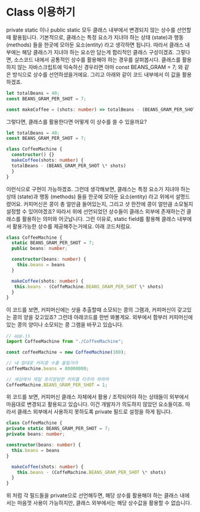 # Class 이용하기

private static 이나 public static 모두 클래스 내부에서 변경되지 않는 상수를 선언할 때 활용됩니다.
기본적으로, 클래스는 특정 요소가 지녀야 하는 상태 (state)과 행동 (methods) 들을 한곳에 모아둔 요소(entity) 라고 생각하면 됩니다. 따라서 클래스 내부에는 해당 클래스가 지녀야 하는 요소만 담는게 합리적인 클래스 구성이겠죠.
그렇다면, 소스코드 내에서 공통적인 상수를 활용해야 하는 경우를 살펴봅시다.
클래스를 활용하지 않는 자바스크립트에 익숙하신 경우라면 아마 const BEANS_GRAM = 7; 와 같은 방식으로 상수를 선언하셨을거에요. 그리고 아래와 같이 코드 내부에서 이 값을 활용하겠죠.

```ts
let totalBeans = 40;
const BEANS_GRAM_PER_SHOT = 7;

const makeCoffee = (shots: number) => totalBeans - (BEANS_GRAM_PER_SHOT \* shots)
```

그렇다면, 클래스를 활용한다면 어떻게 이 상수를 쓸 수 있을까요?

```ts
let totalBeans = 40;
const BEANS_GRAM_PER_SHOT = 7;

class CoffeeMachine {
  constructor() {}
  makeCoffee(shots: number) {
  totalBeans - (BEANS_GRAM_PER_SHOT \* shots)
  }
}
```

이런식으로 구현이 가능하겠죠.
그런데 생각해보면, 클래스는 특정 요소가 지녀야 하는 상태 (state)과 행동 (methods) 들을 한곳에 모아둔 요소(entity) 라고 위에서 설명드렸어요.
커피머신은 콩이 총 얼만큼 들어있는지, 그리고 샷 한잔에 콩이 얼만큼 소모될지 설정할 수 있어야겠죠? 따라서 위에 선언되었던 상수들이 클래스 외부에 존재하는건 클래스를 활용하는 의미와 어긋납니다. 그런 이유로, static field를 활용해 클래스 내부에서 활용가능한 상수를 제공해주는거에요. 아래 코드처럼요.

```ts
class CoffeeMachine {
  static BEANS_GRAM_PER_SHOT = 7;
  public beans: number;

  constructor(beans: number) {
    this.beans = beans
  }

  makeCoffee(shots: number) {
   this.beans - (CoffeMachine.BEANS_GRAM_PER_SHOT \* shots)
  }
}
```

이 코드를 보면, 커피머신에는 샷을 추출할때 소모되는 콩의 그램과, 커피머신이 갖고있는 콩의 양을 갖고있죠?
그런데 아래코드를 한번 봐볼게요. 외부에서 함부러 커피머신에 있는 콩의 양이나 소모되는 콩 그램을 바꾸고 있습니다.

```ts
// app.js
import CoffeeMachine from "./CoffeeMachine";

const coffeeMachine = new CoffeeMachine(100);

// 내 맘대로 커피콩 수를 올릴거야
coffeeMachine.beans = 80000000;

// 세상에서 제일 흐리멍텅한 커피를 타주마 하하하
CoffeeMachine.BEANS_GRAM_PER_SHOT = 1;
```

위 코드를 보면, 커피머신 클래스 자체에서 활용 / 조작되어야 하는 상태들이 외부에서 마음대로 변경되고 활용되고 있습니다. 이건 개발자가 의도하지 않았던 요소들이죠.
따라서 클래스 외부에서 사용하지 못하도록 private 필드로 설정을 하게 됩니다.

```ts
class CoffeeMachine {
private static BEANS_GRAM_PER_SHOT = 7;
private beans: number;

constructor(beans: number) {
  this.beans = beans
}

  makeCoffee(shots: number) {
    this.beans - (CoffeMachine.BEANS_GRAM_PER_SHOT \* shots)
  }
}
```

위 처럼 각 필드들을 private으로 선언해두면, 해당 상수를 활용해야 하는 클래스 내에서는 마음껏 사용이 가능하지만, 클래스 외부에서는 해당 상수값을 활용할 수 없습니다.
